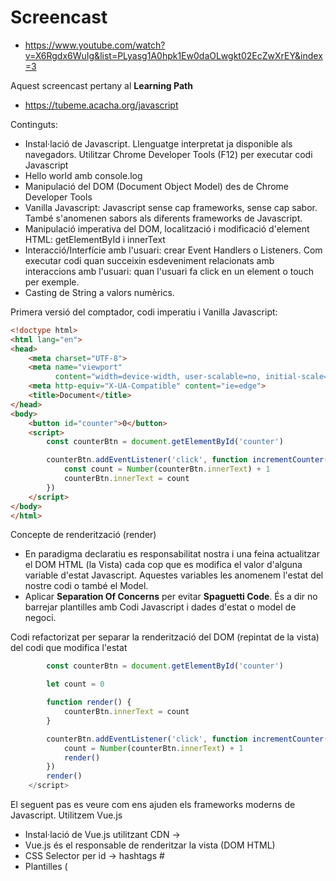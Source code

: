 # Screencast

- https://www.youtube.com/watch?v=X6Rgdx6WuIg&list=PLyasg1A0hpk1Ew0daOLwgkt02EcZwXrEY&index=3

Aquest screencast pertany al **Learning Path**

- https://tubeme.acacha.org/javascript

Continguts:
- Instal·lació de Javascript. Llenguatge interpretat ja disponible als navegadors. Utilitzar Chrome Developer Tools (F12) per executar codi Javascript
- Hello world amb console.log
- Manipulació del DOM (Document Object Model) des de Chrome Developer Tools
- Vanilla Javascript: Javascript sense cap frameworks, sense cap sabor. També s'anomenen sabors als diferents frameworks de Javascript.
- Manipulació imperativa del DOM, localització i modificació d'element HTML: getElementById i innerText
- Interacció/Interfície amb l'usuari: crear Event Handlers o Listeners. Com executar codi quan succeixin esdeveniment relacionats amb interaccions amb l'usuari: quan l'usuari fa click en un element o touch per exemple.
- Casting de String a valors numèrics.

Primera versió del comptador, codi imperatiu i Vanilla Javascript:

```html
<!doctype html>
<html lang="en">
<head>
    <meta charset="UTF-8">
    <meta name="viewport"
          content="width=device-width, user-scalable=no, initial-scale=1.0, maximum-scale=1.0, minimum-scale=1.0">
    <meta http-equiv="X-UA-Compatible" content="ie=edge">
    <title>Document</title>
</head>
<body>
    <button id="counter">0</button>
    <script>
        const counterBtn = document.getElementById('counter')

        counterBtn.addEventListener('click', function incrementCounter() {
            const count = Number(counterBtn.innerText) + 1
            counterBtn.innerText = count
        })
    </script>
</body>
</html>
```

Concepte de renderització (render)
- En paradigma declaratiu es responsabilitat nostra i una feina actualitzar el DOM HTML (la Vista) cada cop que es modifica el valor d'alguna variable d'estat Javascript. Aquestes variables les anomenem l'estat del nostre codi o també el Model. 
- Aplicar **Separation Of Concerns** per evitar **Spaguetti Code**. És a dir no barrejar plantilles amb Codi Javascript i dades d'estat o model de negoci.

Codi refactorizat per separar la renderització del DOM (repintat de la vista) del codi que modifica l'estat

```javascript
        const counterBtn = document.getElementById('counter')

        let count = 0

        function render() {
            counterBtn.innerText = count
        }

        counterBtn.addEventListener('click', function incrementCounter() {
            count = Number(counterBtn.innerText) + 1
            render()
        })
        render()
    </script>
```

El seguent pas es veure com ens ajuden els frameworks moderns de Javascript. Utilitzem Vue.js
- Instal·lació de Vue.js utilitzant CDN -> 
- Vue.js és el responsable de renderitzar la vista (DOM HTML)
- CSS Selector per id -> hashtags #
- Plantilles (<template>) Vue. Separation of Concerns, "Model Controlador Vista" on al controlador se l'anomena ModelView o ViewModel -> vm
- Igual que Laravel Blade utilitza Moustaches {{ }}
- Instal·lació de Vue dev tools. Atenció hi ha dos versions per Vue 3 i Vue2: https://chrome.google.com/webstore/detail/vuejs-devtools/ljjemllljcmogpfapbkkighbhhppjdbg
- Concepte: Reactiu -> VueJS reacciona als canvis de l'estat/model/variables Javascript    

Exemple amb Vue.js:
    
```html
    
    <!--VIEW -> PLANTILLA VUE JS-->
<div id="app">
    <p>{{ counter }}</p>
    <button @click="increment">+</button>
    <button @click="decrement()">-</button>
</div>

<!--// MODEL COM EL CONTROLADOR -> VVMM ->-->
<script src="https://cdn.jsdelivr.net/npm/vue@2.6.14/dist/vue.js"></script>

<script>
    var app = new Vue({
        el: '#app', // CSS SELECTOR -> http://youtube.acacha.org/html
        data: {
            counter: 0
        },
        methods: {
            increment() {
                this.counter++
            },
            decrement() {
                this.counter--
            }
        }
    })
</script>
```
    
- Comparació de quantitat de codi a escriure repetitiu (codi boilerplate) entre VueJs i Vanilla Javascript
    
**WEB COMPONENTS**
- Similar als components amb Laravel Blade. Mateix concepte. També utilitzar web components a Ionic. 

# Objectiu

- Aprendre Javascript
- Learning by doing
- Counter
- Objectiu final -> Programació declarativa -> Vue.js
- Com no val la pena utilitzar programació imperativa "clàsica" tennint 
- alternatives modernes en paradigma declaratiu -> Vue.js
- DOM -> Manipulation del DOM

# Passos
- Installation -> Depèn -> JAVASCRIPT PER A FRONTEND -> amb NodeJs Ionic -> Vue
- Llenguatge interpretat -> Tenim un interpret incrustat als navegadors
- Code editor: phpstorm -> webstorm. També es pot utilitzar Code.
- Variables
- Objecte predefinits: Document Object-> DOM
- Separate Logic form presentation -> MVC -> Model Vista controlador
- Quin és el model en javascript? No hi ha base de dades? APIs, XHR -> Si ens centrem purament frontend -> variables
- I el controlador? simplement el codi que junta Vista i Model
- La vista -> document HTML -> plantilles
- Exemple comptador -> variable counter és el model, variable que representa l'estat de la vista

Concepte estat:
- Dos formes de manipular/canviar l'estat:
- Paradigma imperatiu -> indiquem amb comances com fer la modificació
- Paradigma declaratiu -> Definim el que cal fer i un altre ho fa (framework declaratiu tipus Vue, React)
